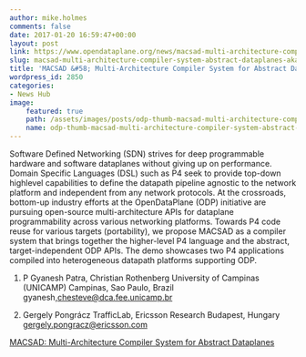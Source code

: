 ```yaml
---
author: mike.holmes
comments: false
date: 2017-01-20 16:59:47+00:00
layout: post
link: https://www.opendataplane.org/news/macsad-multi-architecture-compiler-system-abstract-dataplanes-aka-partnering-p4-odp/
slug: macsad-multi-architecture-compiler-system-abstract-dataplanes-aka-partnering-p4-odp
title: 'MACSAD &#58; Multi-Architecture Compiler System for Abstract Dataplanes (aka PartneringP4 with ODP)'
wordpress_id: 2850
categories:
- News Hub
image:
    featured: true
    path: /assets/images/posts/odp-thumb-macsad-multi-architecture-compiler-system-abstract-dataplanes.png
    name: odp-thumb-macsad-multi-architecture-compiler-system-abstract-dataplanes.png
---
```


Software Defined Networking (SDN) strives for deep programmable hardware and software dataplanes without giving up on performance. Domain Specific Languages (DSL) such as P4 seek to provide top-down highlevel capabilities to define the datapath pipeline agnostic to the network platform and independent from any network protocols. At the crossroads, bottom-up industry efforts at the OpenDataPlane (ODP) initiative are pursuing open-source multi-architecture APIs for dataplane programmability across various networking platforms. Towards P4 code reuse for various targets (portability), we propose MACSAD as a compiler system that brings together the higher-level P4 language and the abstract, target-independent ODP APIs. The demo showcases two P4 applications compiled into heterogeneous datapath platforms supporting ODP.


  1. P Gyanesh Patra, Christian Rothenberg University of Campinas (UNICAMP) Campinas, Sao Paulo, Brazil gyanesh,chesteve@dca.fee.unicamp.br


  2. Gergely Pongrácz TrafficLab, Ericsson Research Budapest, Hungary gergely.pongracz@ericsson.com


[MACSAD: Multi-Architecture Compiler System for Abstract Dataplanes](http://www.dca.fee.unicamp.br/~chesteve/pubs/2016-SIGCOMM-Demo-Mininet-MACSAD.pdf)
